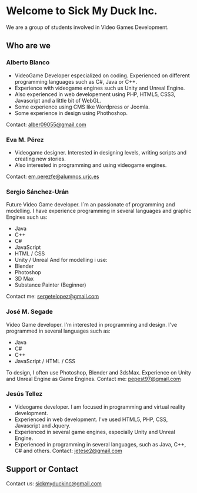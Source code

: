 ﻿# Welcome to Sick My Duck Inc.

We are a group of students involved in Video Games Development.

## Who are we

### Alberto Blanco

- VideoGame Developer especialized on coding. Experienced on different programming languages such as C#, Java or C++. 
- Experience with videogame engines such us Unity and Unreal Engine.
- Also experienced in web developement using PHP, HTML5, CSS3, Javascript and a little bit of WebGL. 
- Some experience using CMS like Wordpress or Joomla.
- Some experience in design using Phothoshop.

Contact: <alber09055@gmail.com>

### Eva M. Pérez
- Videogame designer. Interested in designing levels, writing scripts and creating new stories.
- Also interested in programming and using videogame engines. 

Contact: em.perezfe@alumnos.urjc.es
### Sergio Sánchez-Urán

Future Video Game developer. I´m an passionate of programming and modelling. 
I have experience programming in several languages and graphic Engines such us:
- Java
- C++
- C#
- JavaScript
- HTML / CSS
- Unity / Unreal
And for modelling i use:
- Blender
- Photoshop
- 3D Max
- Substance Painter (Beginner)

Contact me: sergetelopez@gmail.com

### José M. Segade

Video Game developer. I'm interested in programming and design. I've programmed in several languages such as:
- Java 
- C#
- C++
- JavaScript / HTML / CSS

To design, I often use Photoshop, Blender and 3dsMax. Experience on Unity and Unreal Engine as Game Engines. Contact me: <pepest97@gmail.com>

### Jesús Tellez
- Videogame developer. I am focused in programming and virtual reality development.
- Experienced in web development. I've used HTML5, PHP, CSS, Javascript and Jquery.
- Experienced in several game engines, especially Unity and Unreal Engine.
- Experienced in programming in several languages, such as Java, C++, C# and others.
Contact: jetese2@gmail.com

## Support or Contact

Contact us: <sickmyduckinc@gmail.com>
